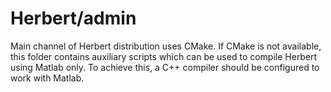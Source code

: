 # Herbert/admin

Main channel of Herbert distribution uses CMake.
If CMake is not available, this folder contains auxiliary scripts which can be
used to compile Herbert using Matlab only.
To achieve this, a C++ compiler should be configured to work with Matlab.

